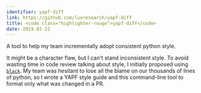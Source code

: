 ```yaml
---
identifier: yapf-diff
link: https://github.com/luxresearch/yapf-diff
title: <code class="highlighter-rouge">yapf-diff</code>
date: 2019-02-22
---
```


A tool to help my team incrementally adopt consistent python style.

It might be a character flaw, but I can't stand inconsistent style. To avoid wasting time in code review talking about style, I initially proposed using [`black`](https://pypi.org/project/black/). My team was hesitant to lose all the blame on our thousands of lines of python, so I wrote a YAPF style guide and this command-line tool to format only what was changed in a PR.
